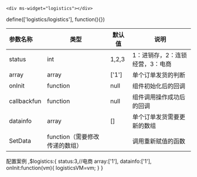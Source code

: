`<div ms-widget="logistics"></div>`


define(['logistics/logistics'], function(){})

| 参数名称  |     类型|  默认值  |说明     |
| :--------  |  ------- | ------| -------- |
|status| int| 1,2,3 | 1：进销存，2：连锁经营，3：电商|
|array| array | ['1'] | 单个订单发货的判断 | 
|onInit|function|null|组件初始化后的回调|
|callbackfun|function|null|组件调用操作成功后的回调|
|datainfo|array|[]|单个订单发货需要更新的数组|
|SetData|function（需要修改传递的数组）||调用重新赋值的函数|

配置案例
,$logistics:{
   status:3,//电商
   array:['1'],
   datainfo:['1'],
   onInit:function(vm){
     logisticsVM=vm;
   }
}